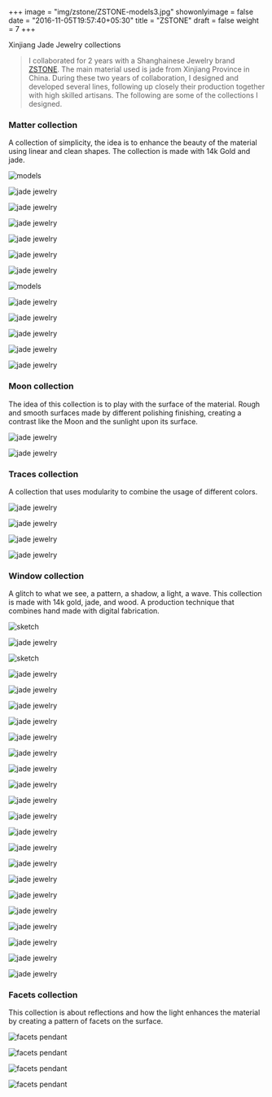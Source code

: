 +++
image = "img/zstone/ZSTONE-models3.jpg"
showonlyimage = false
date = "2016-11-05T19:57:40+05:30"
title = "ZSTONE"
draft = false
weight = 7
+++

Xinjiang Jade Jewelry collections
<!--more-->

>I collaborated for 2 years with a Shanghainese Jewelry brand [ZSTONE](https://www.zstone.com). The main material used is jade from Xinjiang Province in China.
During these two years of collaboration, I designed and developed several lines, following up closely their production together with high skilled artisans.
The following are some of the collections I designed.

### Matter collection

A collection of simplicity, the idea is to enhance the beauty of the material using linear and clean shapes.
The collection is made with 14k Gold and jade.

![models](/img/zstone/ZSTONE-models.jpg)

![jade jewelry](/img/zstone/zstone-5.jpg)

![jade jewelry](/img/zstone/zstone-2.jpg)

![jade jewelry](/img/zstone/zstone-6.jpg)

![jade jewelry](/img/zstone/zstone-9.jpg)

![jade jewelry](/img/zstone/ZSTONE-models5.jpg)

![jade jewelry](/img/zstone/zstone-11.jpg)
    
![models](/img/zstone/ZSTONE-models4.jpg)

![jade jewelry](/img/zstone/zstone-13.jpg)

![jade jewelry](/img/zstone/zstone-14.jpg)

![jade jewelry](/img/zstone/zstone-17.jpg)

![jade jewelry](/img/zstone/matter-earrings.jpg)

![jade jewelry](/img/zstone/matter-earrings3.jpg)

### Moon collection

The idea of this collection is to play with the surface of the material. Rough and smooth surfaces made by different polishing finishing, creating a contrast like the Moon and the sunlight upon its surface.

![jade jewelry](/img/zstone/zstone-3.jpg)

![jade jewelry](/img/zstone/zstone-8.jpg)


### Traces collection

A collection that uses modularity to combine the usage of different colors.

![jade jewelry](/img/zstone/zstone-4.jpg)

![jade jewelry](/img/zstone/scarabs-collection-all.jpg)

![jade jewelry](/img/zstone/nazca-pendant.jpg)

![jade jewelry](/img/zstone/zstone-7.jpg)


### Window collection

A glitch to what we see, a pattern, a shadow, a light, a wave.
This collection is made with 14k gold, jade, and wood. A production technique that combines hand made with digital fabrication.

![sketch](/img/zstone/Sketches-sky-collection2.jpg)

![jade jewelry](/img/zstone/zstone-15.jpg)

![sketch](/img/zstone/Sketches-sky-collection4.jpg)

![jade jewelry](/img/zstone/zstone-10.jpg)

![jade jewelry](/img/zstone/Sketches-sky-collection.jpg)

![jade jewelry](/img/zstone/Sky-Collection-2.jpg)

![jade jewelry](/img/zstone/SKY-COLLECTION-var11.jpg)

![jade jewelry](/img/zstone/Sketches-sky-collection3.jpg)

![jade jewelry](/img/zstone/Sky-Collection-1.jpg)

![jade jewelry](/img/zstone/SKY-COLLECTION-var12modified.jpg)

![jade jewelry](/img/zstone/SKY-COLLECTION-var1.jpg)

![jade jewelry](/img/zstone/SKY-COLLECTION-var2.jpg)

![jade jewelry](/img/zstone/SKY-COLLECTION-var3.jpg)

![jade jewelry](/img/zstone/SKY-COLLECTION-var4.jpg)

![jade jewelry](/img/zstone/SKY-COLLECTION-var5.jpg)

![jade jewelry](/img/zstone/SKY-COLLECTION-var6.jpg)

![jade jewelry](/img/zstone/SKY-COLLECTION-var7.jpg)

![jade jewelry](/img/zstone/SKY-COLLECTION-var8.jpg)

![jade jewelry](/img/zstone/SKY-COLLECTION-var9.jpg)

![jade jewelry](/img/zstone/SKY-COLLECTION-var10.jpg)

![jade jewelry](/img/zstone/SKY-COLLECTION-var14.jpg)

![jade jewelry](/img/zstone/SKY-COLLECTION-var15.jpg)

![jade jewelry](/img/zstone/SKY-COLLECTION-var13.jpg)


### Facets collection

This collection is about reflections and how the light enhances the material by creating a pattern of facets on the surface.

![facets pendant](/img/zstone/facets-necklace.jpg)

![facets pendant](/img/zstone/geomtric-3.jpg)

![facets pendant](/img/zstone/geomtric-4.jpg)

![facets pendant](/img/zstone/geomtric-5.jpg)



